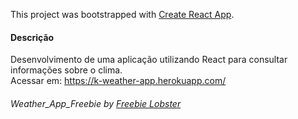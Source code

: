This project was bootstrapped with [Create React App](https://github.com/facebook/create-react-app).

#### Descrição
 Desenvolvimento de uma aplicação utilizando React para consultar informações sobre o clima.
  <br/>
  Acessar em: https://k-weather-app.herokuapp.com/
 
 ###### Weather_App_Freebie by [Freebie Lobster](http://freebielobster.com)
